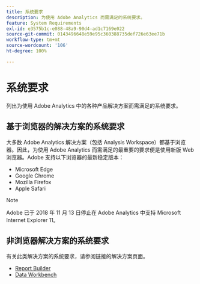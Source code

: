 ```yaml
---
title: 系统要求
description: 为使用 Adobe Analytics 而需满足的系统要求。
feature: System Requirements
exl-id: e3575b1c-e088-48a9-90d4-ad1c7169e022
source-git-commit: 0143496648e59e95c360388735def726e63ee71b
workflow-type: tm+mt
source-wordcount: '106'
ht-degree: 100%

---
```


# 系统要求

列出为使用 Adobe Analytics 中的各种产品解决方案而需满足的系统要求。

## 基于浏览器的解决方案的系统要求

大多数 Adobe Analytics 解决方案（包括 Analysis Workspace）都基于浏览器。因此，为使用 Adobe Analytics 而需满足的最重要的要求便是使用新版 Web 浏览器。Adobe 支持以下浏览器的最新稳定版本：

* Microsoft Edge
* Google Chrome
* Mozilla Firefox
* Apple Safari

>[!NOTE]
>
> Adobe 已于 2018 年 11 月 13 日停止在 Adobe Analytics 中支持 Microsoft Internet Explorer 11。

## 非浏览器解决方案的系统要求

有关此类解决方案的系统要求，请参阅链接的解决方案页面。

* [Report Builder](/help/analyze/report-builder/setup/system-requirements.md)
* [Data Workbench](https://experienceleague.adobe.com/docs/data-workbench/using/install/c-data-workbench-client-install.html?lang=zh-Hans)
